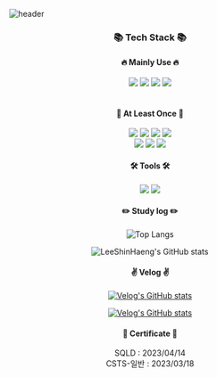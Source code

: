 
<!--
**LeeShinHaeng/LeeShinHaeng** is a ✨ _special_ ✨ repository because its `README.md` (this file) appears on your GitHub profile.

Here are some ideas to get you started:

- 🔭 I’m currently working on ...
- 🌱 I’m currently learning ...
- 👯 I’m looking to collaborate on ...
- 🤔 I’m looking for help with ...
- 💬 Ask me about ...
- 📫 How to reach me: ...
- 😄 Pronouns: ...
- ⚡ Fun fact: ...
-->

![header](https://capsule-render.vercel.app/api?type=soft&color=abd4f8&text=Welcome&fontColor=ffffff&alignment-baseline="middle"&fontAlign=50&fontAlignY=50&height=130&desc=LeeShinHaeng's%20GitHub&descAlign=50&descAlignY=80&)


<div align="center">

  ### 📚 Tech Stack 📚
  #### 🔥 Mainly Use 🔥 </br>
  <img src="https://img.shields.io/badge/Java-007396?style=for-the-badge&logo=Java&logoColor=white"/>
  <img src="https://img.shields.io/badge/Spring-6DB33F?style=for-the-badge&logo=Spring&logoColor=white">
  <img src="https://img.shields.io/badge/SpringBoot-6DB33F?style=for-the-badge&logo=SpringBoot&logoColor=white">
  <img src="https://img.shields.io/badge/mysql-4479A1?style=for-the-badge&logo=mysql&logoColor=white"/>
  <br/><br/>

  #### 📄 At Least Once 📄</br>
  <img src="https://img.shields.io/badge/androidstudio-3DDC84?style=for-the-badge&logo=android&logoColor=white"/>
  <img src="https://img.shields.io/badge/python-3776AB?style=for-the-badge&logo=python&logoColor=white"/>
  <img src="https://img.shields.io/badge/aws-232F3E?style=for-the-badge&logo=Amazon aws&logoColor=white">
  <img src="https://img.shields.io/badge/c-A8B9CC?style=for-the-badge&logo=c&logoColor=white">
  </br>
  <img src="https://img.shields.io/badge/javascript-F7DF1E?style=for-the-badge&logo=javascript&logoColor=white">
  <img src="https://img.shields.io/badge/html5-E34F26?style=for-the-badge&logo=html5&logoColor=white">
  <img src="https://img.shields.io/badge/css3-1572B6?style=for-the-badge&logo=css3&logoColor=white">
  
  #### 🛠 Tools 🛠</br>
  <img src="https://img.shields.io/badge/git-F05032?style=for-the-badge&logo=git&logoColor=white">
  <img src="https://img.shields.io/badge/github-181717?style=for-the-badge&logo=github&logoColor=white"> </br>
  
  
  #### :pencil2: Study log :pencil2: </br>
  
  ![Top Langs](https://github-readme-stats.vercel.app/api/top-langs/?username=LeeShinHaeng&layout=compact)
  
  ![LeeShinHaeng's GitHub stats](https://github-readme-stats.vercel.app/api?username=LeeShinHaeng&show_icons=true&theme=transparent)


  #### ✌️ Velog ✌️ </br>
  [![Velog's GitHub stats](https://velog-readme-stats.vercel.app/api/badge?name=snhng)](https://velog.io/@snhng) 

  [![Velog's GitHub stats](https://velog-readme-stats.vercel.app/api/list?name=snhng)](https://velog.io/@snhng) 


####  📝 Certificate 📝 </br>
SQLD : 2023/04/14 </br>
CSTS-일반 : 2023/03/18

</div>
